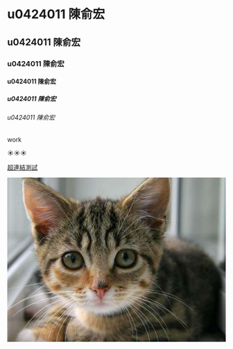 # u0424011 陳俞宏
## u0424011 陳俞宏
### u0424011 陳俞宏
#### u0424011 陳俞宏
##### u0424011 陳俞宏
###### u0424011 陳俞宏
work

:sunny::sunny::sunny:


[超連結測試](http://www.nkfust.edu.tw)

![cat](cat.jpg "貓")
